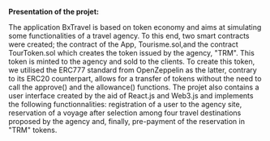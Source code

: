  **Presentation of the projet:**
  

The application BxTravel is based on token economy and aims at simulating some functionalities of a travel agency. To this end, two smart contracts were created; the contract of the App, Tourisme.sol,and  the contract TourToken.sol which creates the token issued by the agency, "TRM". This token is minted to the agency and sold to the clients. To create this token, we utilised the ERC777 standard from OpenZeppelin as the latter, contrary to its ERC20 counterpart, allows for a transfer of tokens without the need to call the approve() and the allowance() functions. The projet also contains a user interface created by the aid of React.js and Web3.js and implements the following functionnalities: registration of a user to the agency site, reservation of a voyage after selection among four travel destinations proposed by the agency and, finally, pre-payment of the reservation in "TRM" tokens. 
